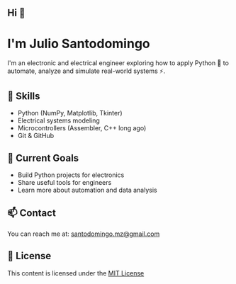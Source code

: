 ## Hi 👋

# I'm Julio Santodomingo

I'm an electronic and electrical engineer exploring how to apply Python 🐍 to automate, analyze and simulate real-world systems ⚡.

## 🔧 Skills
- Python (NumPy, Matplotlib, Tkinter)
- Electrical systems modeling
- Microcontrollers (Assembler, C++ long ago)
- Git & GitHub

## 🚀 Current Goals
- Build Python projects for electronics
- Share useful tools for engineers
- Learn more about automation and data analysis

## 📫 Contact
You can reach me at: santodomingo.mz@gmail.com

## 📄 License
This content is licensed under the [MIT License](LICENSE)

